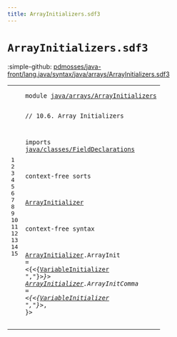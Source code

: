 ```yaml
---
title: ArrayInitializers.sdf3
---
```


# `ArrayInitializers.sdf3`

:simple-github: [pdmosses/java-front/lang.java/syntax/java/arrays/ArrayInitializers.sdf3]

[pdmosses/java-front/lang.java/syntax/java/arrays/ArrayInitializers.sdf3]: https://github.com/pdmosses/java-front/blob/master/lang.java/syntax/java/arrays/ArrayInitializers.sdf3 "The source file on GitHub"

<div class="sdf3"><table class="highlighttable"><tbody><tr><td class="linenos"><div class="linenodiv"><pre><span></span>1
2
3
4
5
6
7
8
9
10
11
12
13
14
15
</pre></div></td>
<td class="code"><pre><code><span class="keyword">module</span> <a href="../../expressions/ArrayCreation.sdf3#java/arrays/ArrayInitializers_175_204" id="java/arrays/ArrayInitializers_7_36" title="Referenced at ../../expressions/ArrayCreation.sdf3 line 9">java/arrays/ArrayInitializers</a>

<span class="layout">// 10.6. Array Initializers</span>

<span class="keyword">imports</span>
  <a href="../../classes/FieldDeclarations.sdf3#java/classes/FieldDeclarations_7_37" id="java/classes/FieldDeclarations_77_107" title="Defined at ../../classes/FieldDeclarations.sdf3 line 1">java/classes/FieldDeclarations</a>
  
<span class="keyword">context-free sorts</span>

  <a href="../../classes/FieldDeclarations.sdf3#ArrayInitializer_863_879" id="ArrayInitializer_133_149" title="Referenced at ../../classes/FieldDeclarations.sdf3 line 37; ../../expressions/ArrayCreation.sdf3 line 21">ArrayInitializer</a>
  
<span class="keyword">context-free syntax</span>
  
  <a href="../../classes/FieldDeclarations.sdf3#ArrayInitializer_863_879" id="ArrayInitializer_178_194" title="Referenced at ../../classes/FieldDeclarations.sdf3 line 37; ../../expressions/ArrayCreation.sdf3 line 21">ArrayInitializer</a>.<span class="cons_Constructor"><span id="ArrayInit_195_204" title="Not referenced locally, nor via imports">ArrayInit</span></span>      = &lt;<span class="cons_String">{</span>&lt;{<a href="../../classes/FieldDeclarations.sdf3#VariableInitializer_365_384" id="VariableInitializer_216_235" title="Defined at ../../classes/FieldDeclarations.sdf3 line 20, 36, 37">VariableInitializer</a> <span class="cons_Lit">","</span>}*&gt;<span class="cons_String">}</span>&gt;
  <a href="../../classes/FieldDeclarations.sdf3#ArrayInitializer_863_879" id="ArrayInitializer_247_263" title="Referenced at ../../classes/FieldDeclarations.sdf3 line 37; ../../expressions/ArrayCreation.sdf3 line 21">ArrayInitializer</a>.<span class="cons_Constructor"><span id="ArrayInitComma_264_278" title="Not referenced locally, nor via imports">ArrayInitComma</span></span> = &lt;<span class="cons_String">{</span>&lt;{<a href="../../classes/FieldDeclarations.sdf3#VariableInitializer_365_384" id="VariableInitializer_285_304" title="Defined at ../../classes/FieldDeclarations.sdf3 line 20, 36, 37">VariableInitializer</a> <span class="cons_Lit">","</span>}*&gt;<span class="cons_String">,</span> <span class="cons_String">}</span>&gt;
</code></pre></td></tr></tbody></table></div>